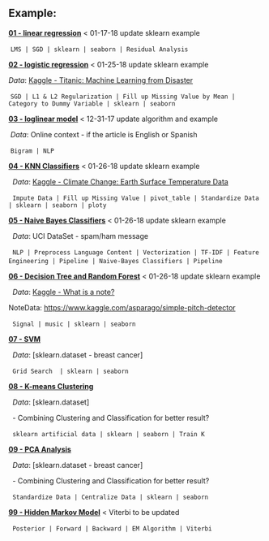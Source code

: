 

## Example: 

**[01 - linear regression](http://nbviewer.jupyter.org/github/LennyFan/MachineLearningNoteBook/blob/master/examples/01-LinearRegression-Example.ipynb)** < 01-17-18 update sklearn example
 
  `LMS | SGD | sklearn | seaborn | Residual Analysis`

**[02 - logistic regression](https://nbviewer.jupyter.org/github/LennyFan/MachineLearningNoteBook/blob/master/examples/02-logistic-regression.ipynb)** < 01-25-18 update sklearn example

  *Data*: [Kaggle - Titanic: Machine Learning from Disaster](https://www.kaggle.com/c/titanic)
  
  `SGD | L1 & L2 Regularization | Fill up Missing Value by Mean | Category to Dummy Variable | sklearn | seaborn`

**[03 - loglinear model](https://nbviewer.jupyter.org/github/LennyFan/MachineLearningNoteBook/blob/master/examples/03-loglinear.ipynb)** < 12-31-17 update algorithm and example

  *Data*: Online context - if the article is English or Spanish
  
  `Bigram | NLP`

**[04 - KNN Classifiers](https://nbviewer.jupyter.org/github/LennyFan/MachineLearningNoteBook/blob/master/examples/04-K-Nearest-Neighbors.ipynb)** < 01-26-18 update sklearn example

   *Data*: [Kaggle - Climate Change: Earth Surface Temperature Data](https://www.kaggle.com/berkeleyearth/climate-change-earth-surface-temperature-data)
           
   `Impute Data | Fill up Missing Value | pivot_table | Standardize Data | sklearn | seaborn | ploty`

**[05 - Naive Bayes Classifiers](https://nbviewer.jupyter.org/github/LennyFan/MachineLearningNoteBook/blob/master/examples/05-Naive-Bayes-Classifiers-on-NLP%2BPipeline.ipynb)** < 01-26-18 update sklearn example

   *Data*: UCI DataSet - spam/ham message
   
   `NLP | Preprocess Language Content | Vectorization | TF-IDF | Feature Engineering | Pipeline | Naive-Bayes Classifiers | Pipeline`
         
         
**[06 - Decision Tree and Random Forest](https://nbviewer.jupyter.org/github/LennyFan/MachineLearningNoteBook/blob/master/examples/06-Decision-Tree-and-Random-Forest.ipynb)** < 01-26-18 update sklearn example

   *Data*: [Kaggle - What is a note?](https://www.kaggle.com/juliancienfuegos/what-is-a-note)
   
   NoteData: https://www.kaggle.com/asparago/simple-pitch-detector
               
   `Signal | music | sklearn | seaborn`
   
   
**[07 - SVM](https://nbviewer.jupyter.org/github/LennyFan/MachineLearningNoteBook/blob/master/examples/07-Support-Vector-Machine.ipynb)** 

   *Data*: [sklearn.dataset - breast cancer]
           
   `Grid Search  | sklearn | seaborn`
   
**[08 - K-means Clustering](https://nbviewer.jupyter.org/github/LennyFan/MachineLearningNoteBook/blob/master/examples/08-K-Means-Clustering.ipynb)** 

   *Data*: [sklearn.dataset]
           
   - Combining Clustering and Classification for better result?
   
   `sklearn artificial data | sklearn | seaborn | Train K`
   
**[09 - PCA Analysis](https://nbviewer.jupyter.org/github/LennyFan/MachineLearningNoteBook/blob/master/examples/09-PCA-Analysis.ipynb)** 

   *Data*: [sklearn.dataset - breast cancer]
           
   - Combining Clustering and Classification for better result?
   
   `Standardize Data | Centralize Data | sklearn | seaborn`


**[99 - Hidden Markov Model](https://nbviewer.jupyter.org/github/LennyFan/MachineLearningNoteBook/blob/master/examples/99-Hidden-Markov-model.ipynb)** < Viterbi to be updated

   `Posterior | Forward | Backward | EM Algorithm | Viterbi`


